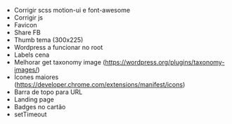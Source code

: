 
* Corrigir scss motion-ui e font-awesome
* Corrigir js
* Favicon
* Share FB
* Thumb tema (300x225)
* Wordpress a funcionar no root
* Labels cena
* Melhorar get taxonomy image (https://wordpress.org/plugins/taxonomy-images/)
* Ícones maiores (https://developer.chrome.com/extensions/manifest/icons)
* Barra de topo para URL
* Landing page
* Badges no cartão
* setTimeout